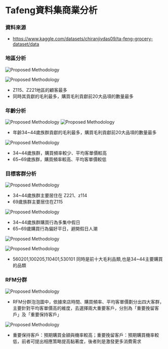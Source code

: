 # Tafeng資料集商業分析

### 資料來源
- https://www.kaggle.com/datasets/chiranjivdas09/ta-feng-grocery-dataset/data  



### 地區分析
![Proposed Methodology](./figure/各地區顧客分布.png)

![Proposed Methodology](./figure/依地區區分的購物數量與毛利之點狀圖.png)

- Z115、Z221地區的顧客最多
- 同時其貢獻的毛利最多，購買毛利貢獻前20大品項的數量最多

### 年齡分析

![Proposed Methodology](./figure/依年齡區分的購買品項數量分布點狀圖.png)
![Proposed Methodology](./figure/依年齡區分的毛利貢獻長條圖.png)

- 年齡34~44歲族群貢獻的毛利最多，購買毛利貢獻前20大品項的數量最多

![Proposed Methodology](./figure/年齡區隔特徵泡泡圖.png)

- 34~44歲族群，購買頻率較少、平均客單價較高
- 65~69歲族群，購買頻率較高、平均客單價較低

### 目標客群分析

![Proposed Methodology](./figure/年齡和地區的關聯統計.png)

- 34~44歲族群主要居住在 Z221、z114
- 69歲族群主要居住在Z115

![Proposed Methodology](./figure/年齡與購物日的關聯統計.png)

- 34~44歲族群購買行為多集中假日
- 65~69歲購買行為偏好平日，避開假日人潮

![Proposed Methodology](./figure/前十大毛利品類長條圖.png)

![Proposed Methodology](./figure/年齡和品類的關聯統計.png)

- 560201,100205,110401,530101 同時是前十大毛利品類,也是34~44主要購買的品類

### RFM分群

![Proposed Methodology](./figure/RFM年齡泡泡圖2.png)

- RFM分群泡泡圖中，依據來店時間、購買頻率、平均客單價劃分出四大客群，主要針對平均客單價高的維度，去選擇兩大重要客戶，分別為「重要挽留客戶」及「重要保持客戶」

![Proposed Methodology](./figure/模型預期結果.png)

- 重要保持客戶：預期購買金額與機率較高；重要挽留客戶：預期購買機率較低，前者可提出相應策略提高黏著度，後者則是激發更多消費需求
